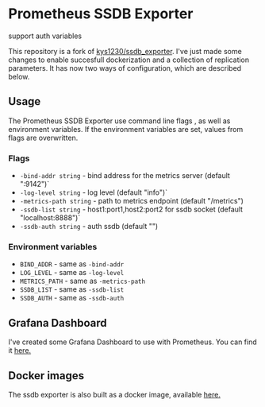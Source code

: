 # Prometheus SSDB Exporter
support auth variables 

This repository is a fork of [kys1230/ssdb_exporter](https://github.com/kys1230/ssdb_exporter). I've just made some changes to enable succesfull dockerization and a collection of replication parameters. It has now two ways of configuration, which are described below.

## Usage

The Prometheus SSDB Exporter use command line flags , as well as environment variables. If the environment variables are set, values from flags are overwritten.

### Flags
- `-bind-addr string` - bind address for the metrics server (default ":9142")`
- `-log-level string` - log level (default "info")`
- `-metrics-path string` - path to metrics endpoint (default "/metrics")
- `-ssdb-list string` - host1:port1,host2:port2 for ssdb socket (default "localhost:8888")`
- `-ssdb-auth string` - auth ssdb (default "")
### Environment variables
- `BIND_ADDR` - same as `-bind-addr`
- `LOG_LEVEL` - same as `-log-level`
- `METRICS_PATH` - same as `-metrics-path`
- `SSDB_LIST`  - same as `-ssdb-list`
- `SSDB_AUTH` - same as `-ssdb-auth`

## Grafana Dashboard

I've created some Grafana Dashboard to use with Prometheus. You can find it [here.](https://grafana.com/grafana/dashboards/11332)

## Docker images

The ssdb exporter is also built as a docker image, available [here.](https://hub.docker.com/r/sgrzemski/ssdb_exporter)
